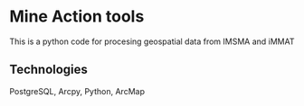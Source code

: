 # Mine Action tools

This is a python code for procesing geospatial data from IMSMA and iMMAT


## Technologies

PostgreSQL, Arcpy, Python, ArcMap
